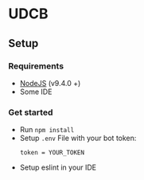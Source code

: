 # UDCB

## Setup

### Requirements
* [NodeJS](https://nodejs.org/en/) (v9.4.0 +)
* Some IDE

### Get started
* Run `npm install`
* Setup `.env` File with your bot token:
    ```
    token = YOUR_TOKEN
    ```
* Setup eslint in your IDE